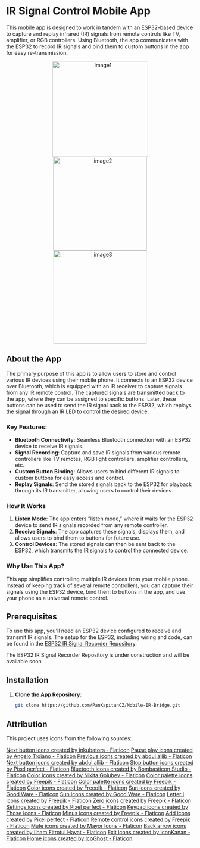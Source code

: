 # IR Signal Control Mobile App

This mobile app is designed to work in tandem with an ESP32-based device to capture and replay infrared (IR) signals from remote controls like TV, amplifier, or RGB controllers. Using Bluetooth, the app communicates with the ESP32 to record IR signals and bind them to custom buttons in the app for easy re-transmission.

<p align="center">
  <img src="https://github.com/user-attachments/assets/a06a844f-322d-435c-93a6-67e4fe166b8d" alt="image1" width="257"/>
  <img src="https://github.com/user-attachments/assets/28524f31-5243-42f4-bd42-e8bc1e1f2ff6" alt="image2" width="252"/>
  <img src="https://github.com/user-attachments/assets/c2f8dc87-7725-4313-bcb9-8013558ff57a" alt="image3" width="250"/>
</p>

## About the App

The primary purpose of this app is to allow users to store and control various IR devices using their mobile phone. It connects to an ESP32 device over Bluetooth, which is equipped with an IR receiver to capture signals from any IR remote control. The captured signals are transmitted back to the app, where they can be assigned to specific buttons. Later, these buttons can be used to send the IR signal back to the ESP32, which replays the signal through an IR LED to control the desired device.

### Key Features:
- **Bluetooth Connectivity**: Seamless Bluetooth connection with an ESP32 device to receive IR signals.
- **Signal Recording**: Capture and save IR signals from various remote controllers like TV remotes, RGB light controllers, amplifier controllers, etc.
- **Custom Button Binding**: Allows users to bind different IR signals to custom buttons for easy access and control.
- **Replay Signals**: Send the stored signals back to the ESP32 for playback through its IR transmitter, allowing users to control their devices.

### How It Works

1. **Listen Mode**: The app enters "listen mode," where it waits for the ESP32 device to send IR signals recorded from any remote controller.
2. **Receive Signals**: The app captures these signals, displays them, and allows users to bind them to buttons for future use.
3. **Control Devices**: The stored signals can then be sent back to the ESP32, which transmits the IR signals to control the connected device.

### Why Use This App?

This app simplifies controlling multiple IR devices from your mobile phone. Instead of keeping track of several remote controllers, you can capture their signals using the ESP32 device, bind them to buttons in the app, and use your phone as a universal remote control.

## Prerequisites

To use this app, you'll need an ESP32 device configured to receive and transmit IR signals. The setup for the ESP32, including wiring and code, can be found in the [ESP32 IR Signal Recorder Repository](https://github.com/yourusername/esp32-ir-signal-recorder).

The ESP32 IR Signal Recorder Repository is under construction and will be available soon

## Installation

1. **Clone the App Repository**:
   ```bash
   git clone https://github.com/PanKapitanCZ/Mobile-IR-Bridge.git

## Attribution

This project uses icons from the following sources:

<a href="https://www.flaticon.com/free-icons/next-button" title="next button icons">Next button icons created by inkubators - Flaticon</a>
<a href="https://www.flaticon.com/free-icons/pause-play" title="pause play icons">Pause play icons created by Angelo Troiano - Flaticon</a>
<a href="https://www.flaticon.com/free-icons/previous" title="previous icons">Previous icons created by abdul allib - Flaticon</a>
<a href="https://www.flaticon.com/free-icons/next-button" title="next button icons">Next button icons created by abdul allib - Flaticon</a>
<a href="https://www.flaticon.com/free-icons/stop-button" title="stop button icons">Stop button icons created by Pixel perfect - Flaticon</a>
<a href="https://www.flaticon.com/free-icons/bluetooth" title="bluetooth icons">Bluetooth icons created by Bombasticon Studio - Flaticon</a>
<a href="https://www.flaticon.com/free-icons/color" title="color icons">Color icons created by Nikita Golubev - Flaticon</a>
<a href="https://www.flaticon.com/free-icons/color-palette" title="color palette icons">Color palette icons created by Freepik - Flaticon</a>
<a href="https://www.flaticon.com/free-icons/color-palette" title="color palette icons">Color palette icons created by Freepik - Flaticon</a>
<a href="https://www.flaticon.com/free-icons/color" title="color icons">Color icons created by Freepik - Flaticon</a>
<a href="https://www.flaticon.com/free-icons/sun" title="sun icons">Sun icons created by Good Ware - Flaticon</a>
<a href="https://www.flaticon.com/free-icons/sun" title="sun icons">Sun icons created by Good Ware - Flaticon</a>
<a href="https://www.flaticon.com/free-icons/letter-i" title="letter i icons">Letter i icons created by Freepik - Flaticon</a>
<a href="https://www.flaticon.com/free-icons/zero" title="zero icons">Zero icons created by Freepik - Flaticon</a>
<a href="https://www.flaticon.com/free-icons/settings" title="settings icons">Settings icons created by Pixel perfect - Flaticon</a>
<a href="https://www.flaticon.com/free-icons/keypad" title="keypad icons">Keypad icons created by Those Icons - Flaticon</a>
<a href="https://www.flaticon.com/free-icons/minus" title="minus icons">Minus icons created by Freepik - Flaticon</a>
<a href="https://www.flaticon.com/free-icons/add" title="add icons">Add icons created by Pixel perfect - Flaticon</a>
<a href="https://www.flaticon.com/free-icons/remote-control" title="remote control icons">Remote control icons created by Freepik - Flaticon</a>
<a href="https://www.flaticon.com/free-icons/mute" title="mute icons">Mute icons created by Mayor Icons - Flaticon</a>
<a href="https://www.flaticon.com/free-icons/back-arrow" title="back arrow icons">Back arrow icons created by Ilham Fitrotul Hayat - Flaticon</a>
<a href="https://www.flaticon.com/free-icons/exit" title="exit icons">Exit icons created by IconKanan - Flaticon</a>
<a href="https://www.flaticon.com/free-icons/home" title="home icons">Home icons created by IcoGhost - Flaticon</a>
